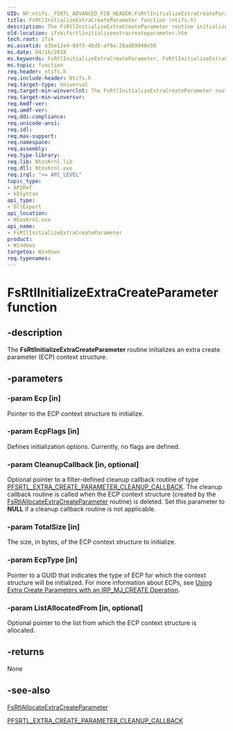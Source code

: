 ```yaml
---
UID: NF:ntifs._FSRTL_ADVANCED_FCB_HEADER.FsRtlInitializeExtraCreateParameter
title: FsRtlInitializeExtraCreateParameter function (ntifs.h)
description: The FsRtlInitializeExtraCreateParameter routine initializes an extra create parameter (ECP) context structure.
old-location: ifsk\fsrtlinitializeextracreateparameter.htm
tech.root: ifsk
ms.assetid: e3be12e4-84f3-4bd5-af9a-26ad89948e50
ms.date: 04/16/2018
ms.keywords: FsRtlInitializeExtraCreateParameter, FsRtlInitializeExtraCreateParameter routine [Installable File System Drivers], fsrtlref_266d4d18-e024-42e8-8ca1-fa8b6fabef9b.xml, ifsk.fsrtlinitializeextracreateparameter, ntifs/FsRtlInitializeExtraCreateParameter
ms.topic: function
req.header: ntifs.h
req.include-header: Ntifs.h
req.target-type: Universal
req.target-min-winverclnt: The FsRtlInitializeExtraCreateParameter routine is available starting with Windows 7.
req.target-min-winversvr: 
req.kmdf-ver: 
req.umdf-ver: 
req.ddi-compliance: 
req.unicode-ansi: 
req.idl: 
req.max-support: 
req.namespace: 
req.assembly: 
req.type-library: 
req.lib: NtosKrnl.lib
req.dll: NtosKrnl.exe
req.irql: "<= APC_LEVEL"
topic_type:
- APIRef
- kbSyntax
api_type:
- DllExport
api_location:
- NtosKrnl.exe
api_name:
- FsRtlInitializeExtraCreateParameter
product:
- Windows
targetos: Windows
req.typenames: 
---
```


# FsRtlInitializeExtraCreateParameter function


## -description


The <b>FsRtlInitializeExtraCreateParameter</b> routine initializes an extra create parameter (ECP) context structure. 


## -parameters




### -param Ecp [in]

Pointer to the ECP context structure to initialize. 


### -param EcpFlags [in]

Defines initialization options. Currently, no flags are defined. 


### -param CleanupCallback [in, optional]

Optional pointer to a filter-defined cleanup callback routine of type <a href="https://msdn.microsoft.com/library/windows/hardware/ff551124">PFSRTL_EXTRA_CREATE_PARAMETER_CLEANUP_CALLBACK</a>. The cleanup callback routine is called when the ECP context structure (created by the <a href="https://msdn.microsoft.com/library/windows/hardware/ff545609">FsRtlAllocateExtraCreateParameter</a> routine) is deleted. Set this parameter to <b>NULL</b> if a cleanup callback routine is not applicable. 


### -param TotalSize [in]

The size, in bytes, of the ECP context structure to initialize. 


### -param EcpType [in]

Pointer to a GUID that indicates the type of ECP for which the context structure will be initialized. For more information about ECPs, see <a href="https://docs.microsoft.com/windows-hardware/drivers/ifs/using-extra-create-parameters-with-an-irp-mj-create-operation">Using Extra Create Parameters with an IRP_MJ_CREATE Operation</a>. 


### -param ListAllocatedFrom [in, optional]

Optional pointer to the list from which the ECP context structure is allocated. 


## -returns



None




## -see-also




<a href="https://msdn.microsoft.com/library/windows/hardware/ff545609">FsRtlAllocateExtraCreateParameter</a>



<a href="https://msdn.microsoft.com/library/windows/hardware/ff551124">PFSRTL_EXTRA_CREATE_PARAMETER_CLEANUP_CALLBACK</a>
 

 

